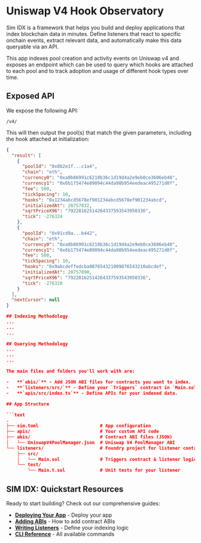# Uniswap V4 Hook Observatory
Sim IDX is a framework that helps you build and deploy applications that index blockchain data in minutes. Define listeners that react to specific onchain events, extract relevant data, and automatically make this data queryable via an API.

This app indexes pool creation and activity events on Uniswap v4 and exposes an endpoint which can be used to query which hooks are attached to each pool and to track adoption and usage of different hook types over time.

## Exposed API

We expose the following API:  

`/v4/`

This will then output the pool(s) that match the given parameters, including the hook attached at initialization:

```json
{
  "result": [
    {
      "poolId": "0x8b2e1f...c1a4",
      "chain": "eth",
      "currency0": "0xa0b86991c6218b36c1d19d4a2e9eb0ce3606eb48",
      "currency1": "0x6b175474e89094c44da98b954eedeac495271d0f",
      "fee": 500,
      "tickSpacing": 10,
      "hooks": "0x1234abcd5678ef901234abcd5678ef901234abcd",
      "initializedAt": 20757832,
      "sqrtPriceX96": "79228162514264337593543950336",
      "tick": -276324
    },
    {
      "poolId": "0x91cd9a...b442",
      "chain": "eth",
      "currency0": "0xa0b86991c6218b36c1d19d4a2e9eb0ce3606eb48",
      "currency1": "0x6b175474e89094c44da98b954eedeac495271d0f",
      "fee": 500,
      "tickSpacing": 10,
      "hooks": "0x9abcdeffedcba987654321009876543210abcdef",
      "initializedAt": 20757890,
      "sqrtPriceX96": "79228162514264337593543950336",
      "tick": -276320
    }
  ],
  "nextCursor": null
}

## Indexing Methodology
...
...
...

## Querying Methodology
...
...
...

The main files and folders you'll work with are:

-   **`abis/`** - Add JSON ABI files for contracts you want to index.
-   **`listeners/src/`** - Define your `Triggers` contract in `Main.sol` and implement your handler logic in one or more listener contracts.
-   **`apis/src/index.ts`** - Define APIs for your indexed data.

## App Structure

```text
.
├── sim.toml                       # App configuration
├── apis/                          # Your custom API code
├── abis/                          # Contract ABI files (JSON)
│   └── UniswapV4PoolManager.json  # Uniswap V4 PoolManager ABI
└── listeners/                     # Foundry project for listener contracts
    ├── src/
    │   └── Main.sol               # Triggers contract & listener logic
    └── test/
        └── Main.t.sol             # Unit tests for your listener
```

## SIM IDX: Quickstart Resources

Ready to start building? Check out our comprehensive guides:

-   **[Deploying Your App](https://docs.sim.dune.com/idx/deployment)** - Deploy your app
-   **[Adding ABIs](https://docs.sim.dune.com/idx/cli#sim-abi)** - How to add contract ABIs
-   **[Writing Listeners](https://docs.sim.dune.com/idx/listener)** - Define your indexing logic
-   **[CLI Reference](https://docs.sim.dune.com/idx/cli)** - All available commands
